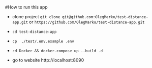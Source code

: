  #How to run this app
 
 - clone project `git clone git@github.com:OlegMarko/test-distance-app.git`
or
`https://github.com/OlegMarko/test-distance-app.git`

- `cd test-distance-app`

- `cp  ./test/.env.example .env`

- `cd Docker && docker-compose up --build -d`

- go to website http://localhost:8090
